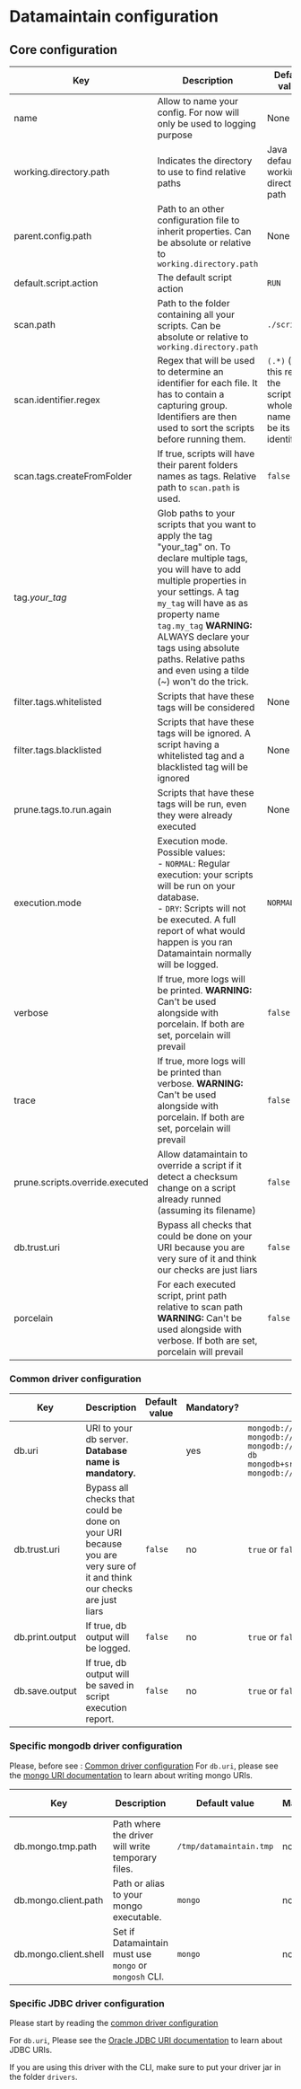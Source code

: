 # Datamaintain configuration

## Core configuration

| Key                             | Description                                                                                                                                                                                                                                                                                                                                               | Default value | Mandatory? | Values examples |
|---------------------------------|-----------------------------------------------------------------------------------------------------------------------------------------------------------------------------------------------------------------------------------------------------------------------------------------------------------------------------------------------------------|---|---|---|
| name                            | Allow to name your config. For now will only be used to logging purpose                                                                                                                                                                                                                                                                                   | None | no |  |
| working.directory.path          | Indicates the directory to use to find relative paths                                                                                                                                                                                                                                                                                                     | Java default working directory path | no |  |
| parent.config.path              | Path to an other configuration file to inherit properties. Can be absolute or relative to `working.directory.path`                                                                                                                                                                                                                                        | None | no |  |
| default.script.action           | The default script action                                                                                                                                                                                                                                                                                                                                 | ```RUN``` | no | ```RUN``` or ```MARK_AS_EXECUTED``` |
| scan.path                       | Path to the folder containing all your scripts. Can be absolute or relative to `working.directory.path`                                                                                                                                                                                                                                                   | ```./scripts/``` | yes |  |
| scan.identifier.regex           | Regex that will be used to determine an identifier for each file. It has to contain a capturing group. Identifiers are then used to sort the scripts before running them.                                                                                                                                                                                 | ```(.*)``` (with this regex, the script's whole name will be its identifier) | no | With the regex ```(.*?)_.*```, a script named ```1.23_my-script.js``` will have ```1.23``` as its identifier  |
| scan.tags.createFromFolder      | If true, scripts will have their parent folders names as tags. Relative path to ```scan.path``` is used.                                                                                                                                                                                                                                                  | ```false``` | no | ```false``` or ```true``` |
| tag.*your_tag*                  | Glob paths to your scripts that you want to apply the tag "your_tag" on. To declare multiple tags, you will have to add multiple properties in your settings. A tag ```my_tag``` will have as as property name ```tag.my_tag``` **WARNING:** ALWAYS declare your tags using absolute paths. Relative paths and even using a tilde (~) won't do the trick. |  | no | ```[data/*, script1.js, old/old_script1.js]``` |
| filter.tags.whitelisted         | Scripts that have these tags will be considered                                                                                                                                                                                                                                                                                                           | None | no | ```DATA,tag``` |
| filter.tags.blacklisted         | Scripts that have these tags will be ignored. A script having a whitelisted tag and a blacklisted tag will be ignored                                                                                                                                                                                                                                     | None | no | ```DATA,tag``` |
| prune.tags.to.run.again         | Scripts that have these tags will be run, even they were already executed                                                                                                                                                                                                                                                                                 | None | no | ```tag,again``` |
| execution.mode                  | Execution mode. Possible values:<br />- ```NORMAL```: Regular execution: your scripts will be run on your database.<br />- ```DRY```: Scripts will not be executed. A full report of what would happen is you ran Datamaintain normally will be logged.<br />                                                                                             | ```NORMAL``` | no | ```NORMAL```, ```DRY``` |
| verbose                         | If true, more logs will be printed. **WARNING:** Can't be used alongside with porcelain. If both are set, porcelain will prevail                                                                                                                                                                                                                          | ```false``` | no | ```true``` or ```false``` |
| trace                           | If true, more logs will be printed than verbose. **WARNING:** Can't be used alongside with porcelain. If both are set, porcelain will prevail                                                                                                                                                                                                             | ```false``` | no | ```true``` or ```false``` |
| prune.scripts.override.executed | Allow datamaintain to override a script if it detect a checksum change on a script already runned (assuming its filename)                                                                                                                                                                                                                                 | ```false``` | no | ```true``` or ```false``` |
| db.trust.uri                    | Bypass all checks that could be done on your URI because you are very sure of it and think our checks are just liars                                                                                                                                                                                                                                      | ```false``` | no | ```true``` or ```false``` |
| porcelain                       | For each executed script, print path relative to scan path **WARNING:** Can't be used alongside with verbose. If both are set, porcelain will prevail                                                                                                                                                                                                     | ```false``` | no | ```true``` or ```false``` |

### Common driver configuration

| Key | Description | Default value | Mandatory? | Values examples |
|---|---|---|---|---|
| db.uri | URI to your db server. **Database name is mandatory.**  |  | yes | ```mongodb://localhost/my-db```<br />```mongodb://localhost:8000/my-db```<br />```mongodb://username:password@localhost/my-db```<br />```mongodb+srv://server.example.com/my-db``` <br />```mongodb://my-db,my-db2:27018/my-db``` <br /> |
| db.trust.uri | Bypass all checks that could be done on your URI because you are very sure of it and think our checks are just liars | ```false``` | no | ```true``` or ```false``` |
| db.print.output | If true, db output will be logged. | ```false``` | no | ```true``` or ```false``` |
| db.save.output | If true, db output will be saved in script execution report.  | ```false``` | no | ```true``` or ```false``` |

### Specific mongodb driver configuration

Please, before see : [Common driver configuration](README.md#common-driver-configuration)
For ```db.uri```, please see the [mongo URI documentation](https://docs.mongodb.com/manual/reference/connection-string/) to learn about writing mongo URIs.

| Key | Description | Default value | Mandatory? | Values examples |
|---|---|---|---|---|
| db.mongo.tmp.path | Path where the driver will write temporary files. | ```/tmp/datamaintain.tmp``` | no |  |
| db.mongo.client.path | Path or alias to your mongo executable. | ```mongo``` | no |  |
| db.mongo.client.shell | Set if Datamaintain must use `mongo` or `mongosh` CLI. | ```mongo``` | no |  |


### Specific JDBC driver configuration
Please start by reading the [common driver configuration](README.md#common-driver-configuration)

For ```db.uri```, Please see the [Oracle JDBC URI documentation](https://docs.oracle.com/cd/E17952_01/connector-j-8.0-en/connector-j-reference-jdbc-url-format.html) to learn about JDBC URIs.

If you are using this driver with the CLI, make sure to put your driver jar in the folder ```drivers```.
